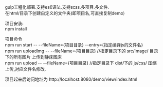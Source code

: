 gulp工程化部署.支持es6语法.支持scss.多项目.多文件. <br/>
在html/目录下创建自定义的文件夹(即项目名,可直接复制demo)<br/>


项目安装:<br/>
npm install<br/>

项目命令<br/>
npm run start -- --fileName={项目目录} --entry={指定编译js的文件名}<br/>
npm run uploadImg -- --fileName={项目目录}  //指定目录下的 src/image/ 目录下的所有图片 上传到静床图床<br/>
npm run upload -- --fileName={项目目录} //指定目录下 dist/下的 js/css/ 压缩上传,对应文件名修改.<br/>

项目起来后访问地址为
http://localhost:8080/demo/view/index.html

